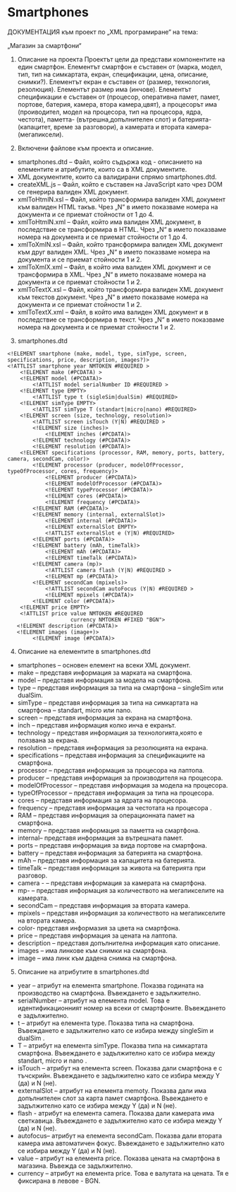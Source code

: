 # Smartphones
ДОКУМЕНТАЦИЯ
към проект по „XML програмиране“ на тема:
 
„Магазин за смартфони“
      
 
1.	Описание на проекта
Проектът цели да представи компонентите на един смартфон. Елементът смартфон е съставен от (марка, модел, тип, тип на симкартата, екран, спецификации,  цена, описание, снимки?). Елементът екран е съставен от (размер, технология, резолюция). Елементът размер има (инчове). Елементът спецификации е съставен от (процесор, оперативна памет, памет, портове, батерия, камера, втора камера,цвят), а процесорът има (проиводител, модел на процесора, тип на процесора,  ядра, честота), паметта- (вътрешна,допълнителeн слот) и батерията- (капацитет, време за разговори), а камерата и втората камера-(мегапиксели).

2.	Включени файлове към проекта и описание.
-	smartphones.dtd – Файл, който съдържа код - описанието на елементите и атрибутите, които са в XML документите. 
-	XML документите, които са валидирани спрямо smartphones.dtd. 
-	createXML.js – Файл, който е съставен на JavaScript като чрез DOM се генерира валиден XML документ.
-	xmlToHtmlN.xsl – Файл, който трансформира валиден XML документ към валиден HTML такъв. Чрез „N“ в името показваме номера на документа и се приемат стойности от 1 до 4.
-	xmlToHtmlN.xml – Файл, който има валиден XML документ, в последствие се трансформира в HTML. Чрез „N“ в името показваме номера на документа и се приемат стойности от 1 до 4.
-	xmlToXmlN.xsl – Файл, който трансформира валиден XML документ към друг валиден XML. Чрез „N“ в името показваме номера на документа и се приемат стойности 1 и 2.
-	xmlToXmlX.xml – Файл, в който има валиден XML документ и се трансформира в XML. Чрез „N“ в името показваме номера на документа и се приемат стойности 1 и 2.
-	xmlToTextX.xsl – Файл, който трансформира валиден XML документ към текстов документ. Чрез „N“ в името показваме номера на документа и се приемат стойности 1 и 2.
-	xmlToTextX.xml – Файл, в който има валиден XML документ и в последствие се трансформира в текст. Чрез „N“ в името показваме номера на документа и се приемат стойности 1 и 2.



3.	smartphones.dtd

<?xml version="1.0" encoding="UTF-8"?>

<!ELEMENT smartphones (smartphone+)>
    
    <!ELEMENT smartphone (make, model, type, simType, screen, specifications, price, description, images?)>
    <!ATTLIST smartphone year NMTOKEN #REQUIRED >
        <!ELEMENT make (#PCDATA) >
        <!ELEMENT model (#PCDATA)>
            <!ATTLIST model serialNumber ID #REQUIRED >   
        <!ELEMENT type EMPTY>
            <!ATTLIST type t (sigleSim|dualSim) #REQUIRED>
        <!ELEMENT simType EMPTY>
            <!ATTLIST simType T (standart|micro|nano) #REQUIRED>
        <!ELEMENT screen (size, technology, resolution)>
            <!ATTLIST screen isTouch (Y|N) #REQUIRED >
            <!ELEMENT size (inches)>
                <!ELEMENT inches (#PCDATA)>
            <!ELEMENT technology (#PCDATA)>
            <!ELEMENT resolution (#PCDATA)>
        <!ELEMENT specifications (processor, RAM, memory, ports, battery, camera, secondCam, color)>
            <!ELEMENT processor (producer, modelOfProcessor, typeOfProcessor, cores, frequency)>
                <!ELEMENT producer (#PCDATA)>
                <!ELEMENT modelOfProcessor (#PCDATA)>
                <!ELEMENT typeProcessor (#PCDATA)>
                <!ELEMENT cores (#PCDATA)>
                <!ELEMENT frequency (#PCDATA)>
            <!ELEMENT RAM (#PCDATA)>
            <!ELEMENT memory (internal, externalSlot)>
                <!ELEMENT internal (#PCDATA)>
                <!ELEMENT externalSlot EMPTY>
                <!ATTLIST externalSlot e (Y|N) #REQUIRED>
            <!ELEMENT ports (#PCDATA)>
            <!ELEMENT battery (mAh, timeTalk)>
                <!ELEMENT mAh (#PCDATA)>
                <!ELEMENT timeTalk (#PCDATA)>
            <!ELEMENT camera (mp)>
                <!ATTLIST camera flash (Y|N) #REQUIRED >
                <!ELEMENT mp (#PCDATA)>
            <!ELEMENT secondCam (mpixels)>
                <!ATTLIST secondCam autoFocus (Y|N) #REQUIRED >
                <!ELEMENT mpixels (#PCDATA)>
            <!ELEMENT color (#PCDATA)>
        <!ELEMENT price EMPTY>
        <!ATTLIST price value NMTOKEN #REQUIRED 
                        currency NMTOKEN #FIXED "BGN">
       <!ELEMENT description (#PCDATA)>
       <!ELEMENT images (image+)>
            <!ELEMENT image (#PCDATA)>

4.	Описание на елементите в smartphones.dtd

-	smartphones – основен елемент на всеки XML документ.
-	make – представя  информация за марката на смартфона.
-	model – представя информация за модела на смартфона.
-	type – представя информация за типа на смартфона – singleSim или dualSim.
-	simType – представя информация за типа на симкартата на смартфона – standart, micro или nano.
-	screen – представя информация за екрана на смартфона. 
-	inch – представя  информация колко инча е екранът.
-	technology – представя  информация за технологията,която е ползвана за екрана.
-	resolution – представя  информация за резолюцията на екрана.
-	specifications – представя  информация за спецификациите на смартфона.
-	processor – представя  информация за процесора на лаптопа.
-	producer – представя информация за производителя на процесора.
-	modelOfProcessor – представя  информация за модела на процесора.
-	typeOfProcessor – представя информация за типа на процесора.
-	cores – представя  информация за ядрата на процесора.
-	frequency – представя  информация за честотата на процесора .
-	RAM – представя  информация за операционната памет на смартфона.
-	memory – представя  информация за паметта на смартфона.
-	internal– представя  информация за вътрешната памет.
-	ports – представя информация за вида портове на смартфона. 
-	battery – представя  информация за батерията на смартфона.
-	mAh – представя информация за капацитета на батерията.
-	timeTalk – представя  информация за живота на батерията при разговор.
-	camera -  – представя  информация за камерата на смартфона.
-	mp- – представя  информация за количеството на мегапикселите на камерата.
-	secondCam  – представя  информация за втората камера.
-	mpixels – представя  информация за количеството на мегапикселите на втората камера.
-	color- представя информазия за цвета на смартфона.
-	price – представя  информация за цената на лаптопа.
-	description – представя допълнителна информация като описание.
-	images – има линкове към снимки на смартфона.
-	image – има линк към дадена снимка на смартфона.

5.	Описание на атрибутите в smartphones.dtd

-	year – атрибут на елемента smartphone. Показва годината на производство на смартфона. Въвеждането е задължително.
-	serialNumber – атрибут на елемента model. Това е идентификационният номер на всеки от смартфоните. Въвеждането е задължително.
-	t – атрибут на елемента type. Показва типа на  смартфона. Въвеждането е задължително като се избира между singleSim и dualSim . 
-	T – атрибут на елемента simType. Показва типа на симкартата  смартфона. Въвеждането е задължително като се избира между standart, micro и nano . 
-	isTouch – атрибут на елемента screen. Показва дали смартфона е с тъчскрийн. Въвеждането е задължително като се избира между Y (да) и N (не).
-	еxternalSlot – атрибут на елемента memoty. Показва дали има допълнителен слот за карта памет смартфона. Въвеждането е задължително като се избира между Y (да) и N (не).
-	flash - атрибут на елемента camera. Показва дали камерата има светкавица. Въвеждането е задължително като се избира между Y (да) и N (не).
-	autofocus– атрибут на елемента secondCam. Показва дали втората камера има автоматичен фокус. Въвеждането е задължително като се избира между Y (да) и N (не).
-	value – атрибут на елемента price. Показва цената на смартфона в магазина. Въвежда се задължително.
-	currency – атрибут на елемента price. Това е валутата на цената. Тя е фиксирана в левове - BGN. 
